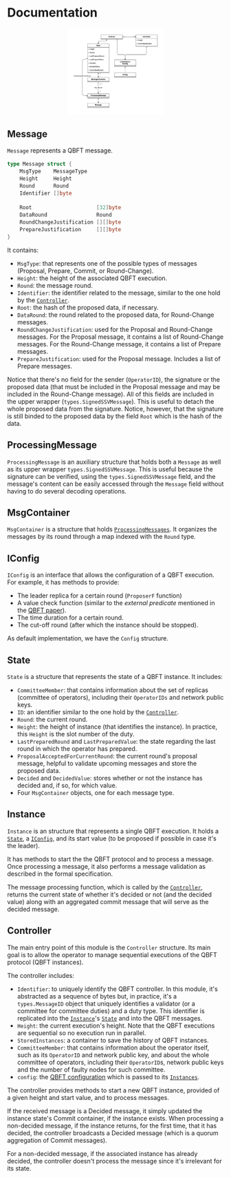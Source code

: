 # Documentation

<p align="center",float="left">
<img src="./simple_class_diagram.drawio.png", width="45%" height="10%">
</p>

## Message

`Message` represents a QBFT message.

```go
type Message struct {
	MsgType    MessageType
	Height     Height
	Round      Round
	Identifier []byte

	Root                     [32]byte
	DataRound                Round
	RoundChangeJustification [][]byte
	PrepareJustification     [][]byte
}
```

It contains:
- `MsgType`: that represents one of the possible types of messages (Proposal, Prepare, Commit, or Round-Change).
- `Height`: the height of the associated QBFT execution.
- `Round`: the message round.
- `Identifier`: the identifier related to the message, similar to the one hold by the [`Controller`](#controller).
- `Root`: the hash of the proposed data, if necessary.
- `DataRound`: the round related to the proposed data, for Round-Change messages.
- `RoundChangeJustification`: used for the Proposal and Round-Change messages. For the Proposal message, it contains a list of Round-Change messages. For the Round-Change message, it contains a list of Prepare messages.
- `PrepareJustification`: used for the Proposal message. Includes a list of Prepare messages.

Notice that there's no field for the sender (`OperatorID`), the signature or the proposed data (that must be included in the Proposal message and may be included in the Round-Change message). All of this fields are included in the upper wrapper (`types.SignedSSVMessage`). This is useful to detach the whole proposed data from the signature. Notice, however, that the signature is still binded to the proposed data by the field `Root` which is the hash of the data.

## ProcessingMessage

`ProcessingMessage` is an auxiliary structure that holds both a `Message` as well as its upper wrapper `types.SignedSSVMessage`. This is useful because the signature can be verified, using the `types.SignedSSVMessage` field, and the message's content can be easily accessed through the `Message` field without having to do several decoding operations.

## MsgContainer

`MsgContainer` is a structure that holds [`ProcessingMessages`](#processingmessage). It organizes the messages by its round through a map indexed with the `Round` type.

## IConfig

`IConfig` is an interface that allows the configuration of a QBFT execution. For example, it has methods to provide:
- The leader replica for a certain round (`ProposerF` function)
- A value check function (similar to the *external predicate* mentioned in the [QBFT paper](https://arxiv.org/pdf/2002.03613)).
- The time duration for a certain round.
- The cut-off round (after which the instance should be stopped).

As default implementation, we have the `Config` structure.

## State

`State` is a structure that represents the state of a QBFT instance. It includes:
- `CommitteeMember`: that contains information about the set of replicas (committee of operators), including their `OperatorIDs` and network public keys.
- `ID`: an identifier similar to the one hold by the [`Controller`](#controller).
- `Round`: the current round.
- `Height`: the height of instance (that identifies the instance). In practice, this `Height` is the slot number of the duty.
- `LastPreparedRound` and `LastPreparedValue`: the state regarding the last round in which the operator has prepared.
- `ProposalAcceptedForCurrentRound`: the current round's proposal message, helpful to validate upcoming messages and store the proposed data.
- `Decided` and `DecidedValue`: stores whether or not the instance has decided and, if so, for which value.
- Four `MsgContainer` objects, one for each message type.

## Instance

`Instance` is an structure that represents a single QBFT execution. It holds a [`State`](#state), a [`IConfig`](#iconfig), and its start value (to be proposed if possible in case it's the leader).

It has methods to start the the QBFT protocol and to process a message. Once processing a message, it also performs a message validation as described in the formal specification.

The message processing function, which is called by the [`Controller`](#controller), returns the current state of whether it's decided or not (and the decided value) along with an aggregated commit message that will serve as the decided message.

## Controller

The main entry point of this module is the `Controller` structure. Its main goal is to allow the operator to manage sequential executions of the QBFT protocol (QBFT instances).

The controller includes:
- `Identifier`: to uniquely identify the QBFT controller. In this module, it's abstracted as a sequence of bytes but, in practice, it's a `types.MessageID` object that uniquely identifies a validator (or a committee for committee duties) and a duty type. This identifier is replicated into the [`Instance`](#instance)'s [`State`](#state) and into the QBFT messages.
- `Height`: the current execution's height. Note that the QBFT executions are sequential so no execution run in parallel.
- `StoredInstances`: a container to save the history of QBFT instances.
- `CommitteeMember`: that contains information about the operator itself, such as its `OperatorID` and network public key, and about the whole committee of operators, including their `OperatorID`s, network public keys and the number of faulty nodes for such committee.
- `config`: the [QBFT configuration](#iconfig) which is passed to its [`Instances`](#instance).


The controller provides methods to start a new QBFT instance, provided of a given height and start value, and to process messages.

If the received message is a Decided message, it simply updated the instance state's Commit container, if the instance exists. When processing a non-decided message, if the instance returns, for the first time, that it has decided, the controller broadcasts a Decided message (which is a quorum aggregation of Commit messages).

For a non-decided message, if the associated instance has already decided, the controller doesn't process the message since it's irrelevant for its state.